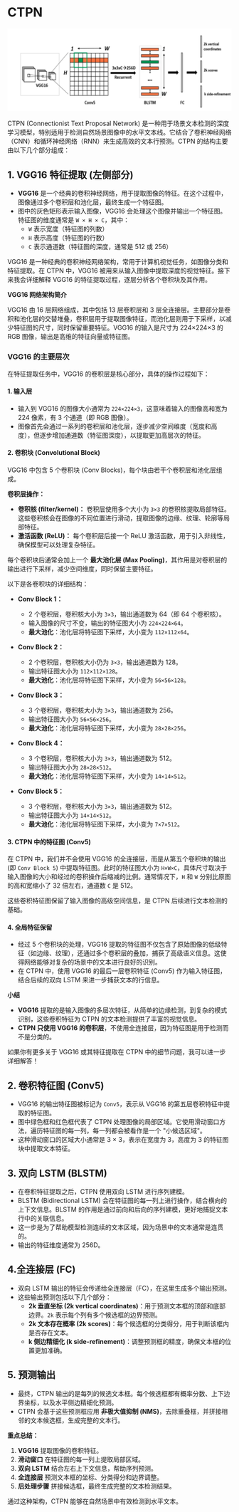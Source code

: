 # CTPN

![image-20240905150358675](../../../Image/image-20240905150358675.png)

CTPN (Connectionist Text Proposal Network) 是一种用于场景文本检测的深度学习模型，特别适用于检测自然场景图像中的水平文本线。它结合了卷积神经网络（CNN）和循环神经网络（RNN）来生成高效的文本行预测。CTPN 的结构主要由以下几个部分组成：

## 1. VGG16 特征提取 (左侧部分)

- **VGG16** 是一个经典的卷积神经网络，用于提取图像的特征。在这个过程中，图像通过多个卷积层和池化层，最终生成一个特征图。
- 图中的灰色矩形表示输入图像，VGG16 会处理这个图像并输出一个特征图。特征图的维度通常是 `W × H × C`，其中：
  - `W` 表示宽度（特征图的列数）
  - `H` 表示高度（特征图的行数）
  - `C` 表示通道数（特征图的深度，通常是 512 或 256）

VGG16 是一种经典的卷积神经网络架构，常用于计算机视觉任务，如图像分类和特征提取。在 CTPN 中，VGG16 被用来从输入图像中提取深度的视觉特征。接下来我会详细解释 VGG16 的特征提取过程，逐层分析各个卷积块及其作用。

**VGG16 网络架构简介**

VGG16 由 16 层网络组成，其中包括 13 层卷积层和 3 层全连接层。主要部分是卷积和池化层的交替堆叠，卷积层用于提取图像特征，而池化层则用于下采样，以减少特征图的尺寸，同时保留重要特征。VGG16 的输入是尺寸为 224×224×3 的 RGB 图像，输出是高维的特征向量或特征图。

### VGG16 的主要层次
在特征提取任务中，VGG16 的卷积层是核心部分，具体的操作过程如下：

#### 1. **输入层**
- 输入到 VGG16 的图像大小通常为 `224×224×3`，这意味着输入的图像高和宽为 224 像素，有 3 个通道（即 RGB 图像）。
- 图像首先会通过一系列的卷积层和池化层，逐步减少空间维度（宽度和高度），但逐步增加通道数（特征图深度），以提取更加高层次的特征。

#### 2. **卷积块 (Convolutional Block)**
VGG16 中包含 5 个卷积块 (Conv Blocks)，每个块由若干个卷积层和池化层组成。

**卷积层操作：**
- **卷积核 (filter/kernel)：** 卷积层使用多个大小为 `3×3` 的卷积核提取局部特征。这些卷积核会在图像的不同位置进行滑动，提取图像的边缘、纹理、轮廓等局部特征。
- **激活函数 (ReLU)：** 每个卷积层后接一个 ReLU 激活函数，用于引入非线性，确保模型可以处理复杂特征。
  

每个卷积块后通常会加上一个 **最大池化层 (Max Pooling)**，其作用是对卷积层的输出进行下采样，减少空间维度，同时保留主要特征。

以下是各卷积块的详细结构：

- **Conv Block 1：**
  - 2 个卷积层，卷积核大小为 `3×3`，输出通道数为 64（即 64 个卷积核）。
  - 输入图像的尺寸不变，输出的特征图大小为 `224×224×64`。
  - **最大池化**：池化层将特征图下采样，大小变为 `112×112×64`。

- **Conv Block 2：**
  - 2 个卷积层，卷积核大小仍为 `3×3`，输出通道数为 128。
  - 输出特征图大小为 `112×112×128`。
  - **最大池化**：池化层将特征图下采样，大小变为 `56×56×128`。

- **Conv Block 3：**
  - 3 个卷积层，卷积核大小为 `3×3`，输出通道数为 256。
  - 输出特征图大小为 `56×56×256`。
  - **最大池化**：池化层将特征图下采样，大小变为 `28×28×256`。

- **Conv Block 4：**
  - 3 个卷积层，卷积核大小为 `3×3`，输出通道数为 512。
  - 输出特征图大小为 `28×28×512`。
  - **最大池化**：池化层将特征图下采样，大小变为 `14×14×512`。

- **Conv Block 5：**
  - 3 个卷积层，卷积核大小为 `3×3`，输出通道数为 512。
  - 输出特征图大小为 `14×14×512`。
  - **最大池化**：池化层将特征图下采样，大小变为 `7×7×512`。

#### 3. **CTPN 中的特征图 (Conv5)**
在 CTPN 中，我们并不会使用 VGG16 的全连接层，而是从第五个卷积块的输出 (即 `Conv Block 5`) 中提取特征图。此时的特征图大小为 `H×W×C`，具体尺寸取决于输入图像的大小和经过的卷积操作后缩减的比例。通常情况下，`H` 和 `W` 分别比原图的高和宽缩小了 32 倍左右，通道数 `C` 是 512。

这些卷积特征图保留了输入图像的高级空间信息，是 CTPN 后续进行文本检测的基础。

#### 4. **全局特征保留**
- 经过 5 个卷积块的处理，VGG16 提取的特征图不仅包含了原始图像的低级特征（如边缘、纹理），还通过多个卷积层的叠加，捕获了高级语义信息。这使得网络能够对复杂的场景中的文本进行良好的识别。
- 在 CTPN 中，使用 VGG16 的最后一层卷积特征 (Conv5) 作为输入特征图，结合后续的双向 LSTM 来进一步捕获文本的行信息。

**小结**

- **VGG16** 提取的是输入图像的多层次特征，从简单的边缘检测，到复杂的模式识别，这些卷积特征为 CTPN 的文本检测提供了丰富的视觉信息。
- **CTPN 只使用 VGG16 的卷积层**，不使用全连接层，因为特征图是用于检测而不是分类的。

如果你有更多关于 VGG16 或其特征提取在 CTPN 中的细节问题，我可以进一步详细解答！

## 2. 卷积特征图 (Conv5)

- VGG16 的输出特征图被标记为 `Conv5`，表示从 VGG16 的第五层卷积特征中提取的特征图。
- 图中绿色框和红色框代表了 CTPN 处理图像的局部区域。它使用滑动窗口方法，遍历特征图的每一列，每一列都会被看作是一个 "小候选区域"。
- 这种滑动窗口的区域大小通常是 3 × 3，表示在宽度为 3，高度为 3 的特征图块中提取文本特征。

## 3. 双向 LSTM (BLSTM)

- 在卷积特征提取之后，CTPN 使用双向 LSTM 进行序列建模。
- BLSTM (Bidirectional LSTM) 会在特征图的每一列上进行操作，结合横向的上下文信息。BLSTM 的作用是通过前向和后向的序列建模，更好地捕捉文本行中的关联信息。
- 这一步是为了帮助模型检测连续的文本区域，因为场景中的文本通常是连贯的。
- 输出的特征维度通常为 256D。

## 4.全连接层 (FC)

- 双向 LSTM 输出的特征会传递给全连接层（FC），在这里生成多个输出预测。
- 这些输出预测包括以下几个部分：
  - **2k 垂直坐标 (2k vertical coordinates)**：用于预测文本框的顶部和底部边界。`2k` 表示每个列有多个候选框的边界预测。
  - **2k 文本存在概率 (2k scores)**：每个候选框的分类得分，用于判断该框内是否存在文本。
  - **k 侧边精细化 (k side-refinement)**：调整预测框的精度，确保文本框的位置更加准确。

## 5. 预测输出

- 最终，CTPN 输出的是每列的候选文本框。每个候选框都有概率分数、上下边界坐标，以及水平侧边精细化预测。
- CTPN 会基于这些预测框应用 **非极大值抑制 (NMS)**，去除重叠框，并拼接相邻的文本候选框，生成完整的文本行。

**重点总结：**

1. **VGG16** 提取图像的卷积特征。
2. **滑动窗口** 在特征图的每一列上提取局部区域。
3. **双向 LSTM** 结合左右上下文信息，帮助序列预测。
4. **全连接层** 预测文本框的坐标、分类得分和边界调整。
5. **后处理步骤** 拼接候选框，最终生成完整的文本检测结果。

通过这种架构，CTPN 能够在自然场景中有效检测到水平文本。